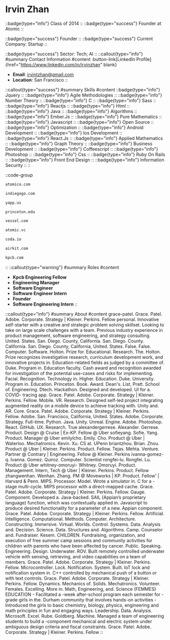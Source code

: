 # Irvin Zhan
::badge{type="info"}
Class of 2014
::
::badge{type="success"}
Founder at Atomic
::

::badge{type="success"}
Founder
::
::badge{type="success"}
Current Company: Startup
::

::badge{type="success"}
Sector: Tech; AI
::
::callout{type="info"}
#summary
Contact Information
#content
:button-link[LinkedIn Profile]{href="https://www.linkedin.com/in/irvinzhan" blank}
- **Email**: irvintzhan@gmail.com
- **Location**: San Francisco
::

::callout{type="success"}
#summary
Skills
#content
::badge{type="info"}
Jquery
::
::badge{type="info"}
Agile Methodologies
::
::badge{type="info"}
Number Theory
::
::badge{type="info"}
C
::
::badge{type="info"}
Sass
::
::badge{type="info"}
Reactjs
::
::badge{type="info"}
Html
::
::badge{type="info"}
Java
::
::badge{type="info"}
Algorithms
::
::badge{type="info"}
Ember.Js
::
::badge{type="info"}
Pure Mathematics
::
::badge{type="info"}
Javascript
::
::badge{type="info"}
Open Source
::
::badge{type="info"}
Optimization
::
::badge{type="info"}
Android Development
::
::badge{type="info"}
Ios Development
::
::badge{type="info"}
React.Js
::
::badge{type="info"}
Applied Mathematics
::
::badge{type="info"}
Graph Theory
::
::badge{type="info"}
Business Development
::
::badge{type="info"}
Coffeescript
::
::badge{type="info"}
Photoshop
::
::badge{type="info"}
Css
::
::badge{type="info"}
Ruby On Rails
::
::badge{type="info"}
Front End Design
::
::badge{type="info"}
Information Security
::
::

::code-group
```bash [Atomico]
atomico.com
```
```bash [Indiegogo]
indiegogo.com
```
```bash [Yapp]
yapp.us
```
```bash [Princeton University]
princeton.edu
```
```bash [Vessel]
vessel.com
```
```bash [Atomic]
atomic.vc
```
```bash [Coda]
coda.io
```
```bash [Airkit]
airkit.com
```
```bash [Kleiner Perkins Caufield & Byers]
kpcb.com
```
::
::callout{type="warning"}
#summary
Roles
#content
- **Kpcb Engineering Fellow**
- **Engineering Manager**
- **Software Engineer**
- **Software Engineer Intern**
- **Founder**
- **Software Engineering Intern**
::

::callout{type="info"}
#summary
About
#content
grace-patel. Grace. Patel. Adobe. Corporate. Strategy | Kleiner. Perkins. Fellow personal. Innovative self-starter with a creative and strategic problem solving skillset. Looking to take on large scale challenges with a team. Previous industry experience in product management, software engineering, and strategy consulting. United. States. San. Diego. County, California. San. Diego. County. California. San. Diego. County, California, United. States. False. False. Computer. Software. Holton. Prize for. Educational. Research. The. Holton. Prize recognizes investigative research, curriculum development work, and innovative projects in. Education-related fields as judged by a committee of. Duke. Program in. Education faculty. Cash award and recognition awarded for investigation of the potential use-cases and risks for implementing. Facial. Recognition. Technology in. Higher. Education. Duke. University. Program in. Education. Princeton. Book. Award. Dean's. List, Pratt. School of. Engineering. Dtech. Hackathon. Designed and developed. UI for a. COVID- tracing app. Grace. Patel. Adobe. Corporate. Strategy | Kleiner. Perkins. Fellow. Mobile. VR. Research. Designed self-led project integrating augmented reality on a mobile device to achieve tracking with. Unity and. AR. Core. Grace. Patel. Adobe. Corporate. Strategy | Kleiner. Perkins. Fellow. Adobe. San. Francisco, California, United. States. Adobe. Corporate. Strategy. Full-time. Python. Java. Unity. Unreal. Engine. Adobe. Photoshop. React. GitHub. UX. Research. True alexandergerrese. Alexander. Gerrese. Product. Design @ Cruise | Ex-KP. Fellow @ Uber sofieyang. Sofie. Yang. Product. Manager @ Uber emilylcho. Emily. Cho. Product @ Uber | Waterloo. Mechatronics. Kevin. Xu. CS at. UPenn briantzhou. Brian. Zhou. Product @ Uber | Kleiner. Perkins. Product. Fellow. Tejas. Mehta. Venture. Partner @ Contrary | Engineering. Fellow @ Kleiner. Perkins ivanna-gomez-q. Ivanna. Gomez. Quiroz. Computer. Scientist rongfei-lu. Rongfei. Lu. Product @ Uber whitney-omoruyi- Whitney. Omoruyi. Product. Management. Intern, Tech @ Uber | Kleiner. Perkins. Product. Fellow zhangwenhan. Wenhan. Zhang. PM @ Moveworks | KP. Product. Fellow' | Harvard & Penn. MIPS. Processor. Model. Wrote a simulator in. C for a -stage multi-cycle. MIPS processor with a direct-mapped cache. Grace. Patel. Adobe. Corporate. Strategy | Kleiner. Perkins. Fellow. Gauge. Component. Developed a. Java-backed. SAIL (Appian’s proprietary language) function, which was contextually applied in. Javascript to produce desired functionality for a parameter of a new. Appian component. Grace. Patel. Adobe. Corporate. Strategy | Kleiner. Perkins. Fellow. Artificial. Intelligence. Computational. Methods. Computer. Architecture. Constructing. Immersive. Virtual. Worlds. Control. Systems. Data. Analysis and. Decision. Science. Data. Structures and. Algorithms. Camp. Counselor and. Fundraiser. Kesem. CHILDREN. Fundraising, organization, and execution of free summer camp sessions and community activities for children with parents who have been affected by cancer. Public. Speaking. Engineering. Design. Underwater. ROV. Built remotely controlled underwater vehicle with sensing, retrieving, and video capabilities on a team of members. Grace. Patel. Adobe. Corporate. Strategy | Kleiner. Perkins. Fellow. Microcontroller. Lock. Notification. System. Built. IoT lock and notification system in. C++ controlled by mechanical push of a button or with text controls. Grace. Patel. Adobe. Corporate. Strategy | Kleiner. Perkins. Fellow. Dynamics. Mechanics of. Solids. Mechatronics. Volunteer. Females. Excelling. More in. Math, Engineering, and. Science (FEMMES) EDUCATION - Facilitated a -week after-school program each semester for - grade girls in the. Durham community that involves hands-on activities - Introduced the girls to basic chemistry, biology, physics, engineering and math principles in fun and engaging ways. Leadership. Data. Analysis. Microsoft. Excel. Rube. Goldberg. Machine. Managed a team of engineering students to build a -component mechanical and electric system under ambiguous design criteria and fiscal constraints. Grace. Patel. Adobe. Corporate. Strategy | Kleiner. Perkins. Fellow
::
